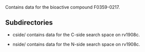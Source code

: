Contains data for the bioactive compound F0359-0217.

## Subdirectories

- cside/ contains data for the C-side search space on rv1908c.

- nside/ contains data for the N-side search space on rv1908c.

